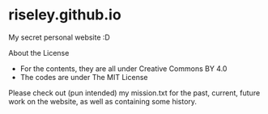 # riseley.github.io
My secret personal website :D

About the License
- For the contents, they are all under Creative Commons BY 4.0
- The codes are under The MIT License

Please check out (pun intended) my mission.txt for the past, current, future work on the website, as well as containing some history.
